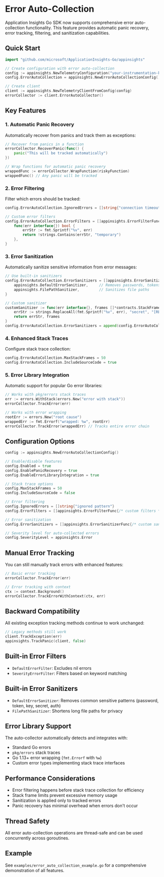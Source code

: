 # Error Auto-Collection

Application Insights Go SDK now supports comprehensive error auto-collection functionality. This feature provides automatic panic recovery, error tracking, filtering, and sanitization capabilities.

## Quick Start

```go
import "github.com/microsoft/ApplicationInsights-Go/appinsights"

// Create configuration with error auto-collection
config := appinsights.NewTelemetryConfiguration("your-instrumentation-key")
config.ErrorAutoCollection = appinsights.NewErrorAutoCollectionConfig()

// Create client
client := appinsights.NewTelemetryClientFromConfig(config)
errorCollector := client.ErrorAutoCollector()
```

## Key Features

### 1. Automatic Panic Recovery

Automatically recover from panics and track them as exceptions:

```go
// Recover from panics in a function
errorCollector.RecoverPanic(func() {
    panic("This will be tracked automatically")
})

// Wrap functions for automatic panic recovery
wrappedFunc := errorCollector.WrapFunction(riskyFunction)
wrappedFunc() // Any panic will be tracked
```

### 2. Error Filtering

Filter which errors should be tracked:

```go
config.ErrorAutoCollection.IgnoredErrors = []string{"connection timeout", "not found"}

// Custom error filters
config.ErrorAutoCollection.ErrorFilters = []appinsights.ErrorFilterFunc{
    func(err interface{}) bool {
        errStr := fmt.Sprintf("%v", err)
        return !strings.Contains(errStr, "temporary")
    },
}
```

### 3. Error Sanitization

Automatically sanitize sensitive information from error messages:

```go
// Use built-in sanitizers
config.ErrorAutoCollection.ErrorSanitizers = []appinsights.ErrorSanitizerFunc{
    appinsights.DefaultErrorSanitizer,     // Removes passwords, tokens, etc.
    appinsights.FilePathSanitizer,         // Sanitizes file paths
}

// Custom sanitizer
customSanitizer := func(err interface{}, frames []*contracts.StackFrame) (interface{}, []*contracts.StackFrame) {
    errStr := strings.ReplaceAll(fmt.Sprintf("%v", err), "secret", "[REDACTED]")
    return errStr, frames
}
config.ErrorAutoCollection.ErrorSanitizers = append(config.ErrorAutoCollection.ErrorSanitizers, customSanitizer)
```

### 4. Enhanced Stack Traces

Configure stack trace collection:

```go
config.ErrorAutoCollection.MaxStackFrames = 50
config.ErrorAutoCollection.IncludeSourceCode = true
```

### 5. Error Library Integration

Automatic support for popular Go error libraries:

```go
// Works with pkg/errors stack traces
err := errors.WithStack(errors.New("error with stack"))
errorCollector.TrackError(err)

// Works with error wrapping
rootErr := errors.New("root cause")
wrappedErr := fmt.Errorf("wrapped: %w", rootErr)
errorCollector.TrackError(wrappedErr) // Tracks entire error chain
```

## Configuration Options

```go
config := appinsights.NewErrorAutoCollectionConfig()

// Enable/disable features
config.Enabled = true
config.EnablePanicRecovery = true
config.EnableErrorLibraryIntegration = true

// Stack trace options
config.MaxStackFrames = 50
config.IncludeSourceCode = false

// Error filtering
config.IgnoredErrors = []string{"ignored pattern"}
config.ErrorFilters = []appinsights.ErrorFilterFunc{/* custom filters */}

// Error sanitization
config.ErrorSanitizers = []appinsights.ErrorSanitizerFunc{/* custom sanitizers */}

// Severity level for auto-collected errors
config.SeverityLevel = appinsights.Error
```

## Manual Error Tracking

You can still manually track errors with enhanced features:

```go
// Basic error tracking
errorCollector.TrackError(err)

// Error tracking with context
ctx := context.Background()
errorCollector.TrackErrorWithContext(ctx, err)
```

## Backward Compatibility

All existing exception tracking methods continue to work unchanged:

```go
// Legacy methods still work
client.TrackException(err)
appinsights.TrackPanic(client, false)
```

## Built-in Error Filters

- `DefaultErrorFilter`: Excludes nil errors
- `SeverityErrorFilter`: Filters based on keyword matching

## Built-in Error Sanitizers

- `DefaultErrorSanitizer`: Removes common sensitive patterns (password, token, key, secret, auth)
- `FilePathSanitizer`: Shortens long file paths for privacy

## Error Library Support

The auto-collector automatically detects and integrates with:

- Standard Go errors
- `pkg/errors` stack traces
- Go 1.13+ error wrapping (`fmt.Errorf` with `%w`)
- Custom error types implementing stack trace interfaces

## Performance Considerations

- Error filtering happens before stack trace collection for efficiency
- Stack frame limits prevent excessive memory usage
- Sanitization is applied only to tracked errors
- Panic recovery has minimal overhead when errors don't occur

## Thread Safety

All error auto-collection operations are thread-safe and can be used concurrently across goroutines.

## Example

See `examples/error_auto_collection_example.go` for a comprehensive demonstration of all features.